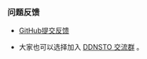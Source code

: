 ### 问题反馈

* [GitHub提交反馈](https://github.com/linkease/ddnsto/issues)

* 大家也可以选择加入 [DDNSTO 交流群](https://www.koolcenter.com/posts/117) 。

